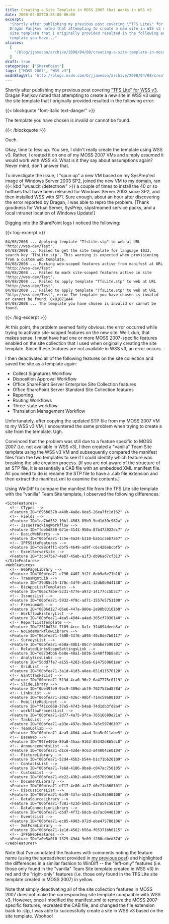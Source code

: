 ```yaml
---
title: Creating a Site Template in MOSS 2007 that Works in WSS v3
date: 2008-04-08T20:35:00-06:00
excerpt:
  "Shortly after publishing my previous post covering \"TFS Lite\" for WSS v3 ,
  Dragan Panjkov noted that attempting to create a new site in WSS v3 using the
  site template that I originally provided resulted in the following error: The
  template you have..."
aliases:
  [
    "/blog/jjameson/archive/2008/04/08/creating-a-site-template-in-moss-2007-that-works-in-wss-v3.aspx",
  ]
draft: true
categories: ["SharePoint"]
tags: ["MOSS 2007", "WSS v3"]
msdnBlogUrl: "http://blogs.msdn.com/b/jjameson/archive/2008/04/08/creating-a-site-template-in-moss-2007-that-works-in-wss-v3.aspx"
---
```


Shortly after publishing my previous post covering
["TFS Lite" for WSS v3](/blog/jjameson/2008/04/07/tfs-lite-for-wss-v3), Dragan
Panjkov noted that attempting to create a new site in WSS v3 using the site
template that I originally provided resulted in the following error:

{{< blockquote "font-italic text-danger" >}}

The template you have chosen is invalid or cannot be found.

{{< /blockquote >}}

Ouch.

Okay, time to fess up. You see, I didn't really create the template using WSS
v3. Rather, I created it on one of my MOSS 2007 VMs and simply *assumed* it
would work with WSS v3. What is it they say about assumptions again? Never mind,
don't answer that.

To investigate the issue, I "spun up" a new VM based on my SysPrep'ed image of
Windows Server 2003 SP2, joined the new VM to my domain, ran {{< kbd
"wuauclt /detectnow" >}} a couple of times to install the 40 or so hotfixes that
have been released for Windows Server 2003 since SP2, and then installed WSS
with SP1. Sure enough, about an hour after discovering the error reported by
Dragan, I was able to repro the problem. [Thank goodness for Virtual Server,
SysPrep, slipstreamed service packs, and a local intranet location of Windows
Update!]

Digging into the SharePoint logs I noticed the following:

{{< log-excerpt >}}

```
04/08/2008 ... Applying template "TfsLite.stp" to web at URL "http://wss-dev/Test".
04/08/2008 ... Failed to get the site template for language 1033, search key 'TfsLite.stp'. This warning is expected when provisioning from a custom web template.
04/08/2008 ... Marking web-scoped features active from manifest at URL "http://wss-dev/Test"
04/08/2008 ... Failed to mark site-scoped features active in site 'http://wss-dev/Test'.
04/08/2008 ... Failed to apply template "TfsLite.stp" to web at URL "http://wss-dev/Test".
04/08/2008 ... Failed to apply template "TfsLite.stp" to web at URL "http://wss-dev/Test", error The template you have chosen is invalid or cannot be found. 0x81071e44
04/08/2008 ... The template you have chosen is invalid or cannot be found.
```

{{< /log-excerpt >}}

At this point, the problem seemed fairly obvious: the error occurred while
trying to activate site-scoped features on the new site. Well, duh, that makes
sense. I must have had one or more MOSS 2007-specific features enabled on the
site collection that I used when originally creating the site template. Since
these features are not available in WSS v3, an error occurs.

I then deactivated all of the following features on the site collection and
saved the site as a template again:

- Collect Signatures Workflow
- Disposition Approval Workflow
- Office SharePoint Server Enterprise Site Collection features
- Office SharePoint Server Standard Site Collection features
- Reporting
- Routing Workflows
- Three-state workflow
- Translation Management Workflow

Unfortunately, after copying the updated STP file from my MOSS 2007 VM to my WSS
v3 VM, I encountered the same problem when trying to create a site from the
template. Ugh.

Convinced that the problem was still due to a feature specific to MOSS 2007
(i.e. not available in WSS v3), I then created a "vanilla" Team Site template
using the WSS v3 VM and subsequently compared the manifest files from the two
templates to see if I could identify which feature was breaking the site
creation process. [If you are not aware of the structure of an STP file, it is
essentially a CAB file with an embedded XML manifest file. All you need to do is
rename the STP file to have a .cab file extension and then extract the
manifest.xml to examine the contents.]

Using WinDiff to compare the manifest file from the TFS Lite site template with
the "vanilla" Team Site template, I observed the following differences:

```
<SiteFeatures>
  <!-- CTypes -->
  <Feature ID="695b6570-a48b-4a8e-8ea5-26ea7fc1d162" />
  <!-- Fields -->
  <Feature ID="ca7bd552-10b1-4563-85b9-5ed1d39c962a" />
  <!-- IssueTrackingWorkflow -->
  <Feature ID="fde5d850-671e-4143-950a-87b473922dc7" />
  <!-- BasicWebParts -->
  <Feature ID="00bfea71-1c5e-4a24-b310-ba51c3eb7a57" />
  <!-- IPFSSiteFeatures -->
  <Feature ID="c88c4ff1-dbf5-4649-ad9f-c6c426ebcbf5" />
  <!-- ExcelServerSite -->
  <Feature ID="3cb475e7-4e87-45eb-a1f3-db96ad7cf313" />
</SiteFeatures>
<WebFeatures>
  <!-- WebPageLibrary -->
  <Feature ID="00bfea71-c796-4402-9f2f-0eb9a6e71b18" />
  <!-- TransMgmtLib -->
  <Feature ID="29d85c25-170c-4df9-a641-12db0b9d4130" />
  <!-- BizAppsListTemplates -->
  <Feature ID="065c78be-5231-477e-a972-14177cc5b3c7" />
  <!-- IssuesList -->
  <Feature ID="00bfea71-5932-4f9c-ad71-1557e5751100" />
  <!-- PremiumWeb -->
  <Feature ID="0806d127-06e6-447a-980e-2e90b03101b8" />
  <!-- WorkflowHistoryList -->
  <Feature ID="00bfea71-4ea5-48d4-a4ad-305cf7030140" />
  <!-- ReportListTemplate -->
  <Feature ID="2510d73f-7109-4ccc-8a1c-314894deeb3a" />
  <!-- NoCodeWorkflowLibrary -->
  <Feature ID="00bfea71-f600-43f6-a895-40c0de7b0117" />
  <!-- SurveysList -->
  <Feature ID="00bfea71-eb8a-40b1-80c7-506be7590102" />
  <!-- RelatedLinksScopeSettingsLink -->
  <Feature ID="e8734bb6-be8e-48a1-b036-5a40ff0b8a81" />
  <!-- AnalyticsLinks -->
  <Feature ID="56dd7fe7-a155-4283-b5e6-6147560601ee" />
  <!-- GridList -->
  <Feature ID="00bfea71-3a1d-41d3-a0ee-651d11570120" />
  <!-- GanttTasksList -->
  <Feature ID="00bfea71-513d-4ca0-96c2-6a47775c0119" />
  <!-- SlideLibrary -->
  <Feature ID="0be49fe9-9bc9-409d-abf9-702753bd878d" />
  <!-- LinksList -->
  <Feature ID="00bfea71-2062-426c-90bf-714c59600103" />
  <!-- MobilityRedirect -->
  <Feature ID="f41cc668-37e5-4743-b4a8-74d1db3fd8a4" />
  <!-- workflowProcessList -->
  <Feature ID="00bfea71-2d77-4a75-9fca-76516689e21a" />
  <!-- TasksList -->
  <Feature ID="00bfea71-a83e-497e-9ba0-7a5c597d0107" />
  <!-- TeamCollab -->
  <Feature ID="00bfea71-4ea5-48d4-a4ad-7ea5c011abe5" />
  <!-- BaseWeb -->
  <Feature ID="99fe402e-89a0-45aa-9163-85342e865dc8" />
  <!-- AnnouncementsList -->
  <Feature ID="00bfea71-d1ce-42de-9c63-a44004ce0104" />
  <!-- PictureLibrary -->
  <Feature ID="00bfea71-52d4-45b3-b544-b1c71b620109" />
  <!-- ContactsList -->
  <Feature ID="00bfea71-7e6d-4186-9ba8-c047ac750105" />
  <!-- CustomList -->
  <Feature ID="00bfea71-de22-43b2-a848-c05709900100" />
  <!-- DocumentLibrary -->
  <Feature ID="00bfea71-e717-4e80-aa17-d0c71b360101" />
  <!-- DiscussionsList -->
  <Feature ID="00bfea71-6a49-43fa-b535-d15c05500108" />
  <!-- DataSourceLibrary -->
  <Feature ID="00bfea71-f381-423d-b9d1-da7a54c50110" />
  <!-- DataConnectionLibrary -->
  <Feature ID="00bfea71-dbd7-4f72-b8cb-da7ac0440130" />
  <!-- EventsList -->
  <Feature ID="00bfea71-ec85-4903-972d-ebe475780106" />
  <!-- XmlFormLibrary -->
  <Feature ID="00bfea71-1e1d-4562-b56a-f05371bb0115" />
  <!-- IPFSWebFeatures -->
  <Feature ID="a0e5a010-1329-49d4-9e09-f280cdbed37d" />
</WebFeatures>
```

Note that I've annotated the features with comments noting the feature name
(using the spreadsheet provided in
[my previous post](/blog/jjameson/2008/04/08/enumerating-feature-definitions-in-wss-v3-and-moss-2007))
and highlighted the differences in a similar fashion to WinDiff -- the
"left-only" features (i.e. those only found in the "vanilla" Team Site template
created in WSS v3) in red and the "right-only" features (i.e. those only found
in the TFS Lite site template created in MOSS 2007) in yellow.

Note that simply deactivating all of the site collection features in MOSS 2007
does not make the corresponding site template compatible with WSS v3. However,
once I modified the manifest.xml to remove the MOSS 2007-specific features,
recreated the CAB file, and changed the file extension back to .stp, I was able
to successfully create a site in WSS v3 based on the site template. Woohoo!
